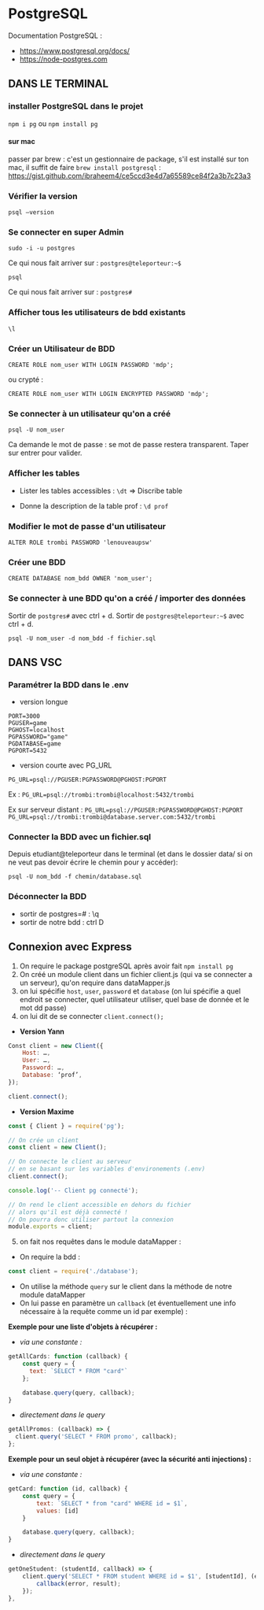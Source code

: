 # PostgreSQL

Documentation PostgreSQL :

- https://www.postgresql.org/docs/
- https://node-postgres.com

## DANS LE TERMINAL

### installer PostgreSQL dans le projet

`npm i pg` ou `npm install pg`

#### sur mac

passer par brew : c'est un gestionnaire de package, s'il est installé sur ton mac, il suffit de faire `brew install postgresql` : https://gist.github.com/ibraheem4/ce5ccd3e4d7a65589ce84f2a3b7c23a3

### Vérifier la version

`psql —version`

### Se connecter en super Admin

`sudo -i -u postgres`

Ce qui nous fait arriver sur : `postgres@teleporteur:~$`

`psql`

Ce qui nous fait arriver sur : `postgres#`

### Afficher tous les utilisateurs de bdd existants

`\l`

### Créer un Utilisateur de BDD

`CREATE ROLE nom_user WITH LOGIN PASSWORD 'mdp';`

ou crypté :

`CREATE ROLE nom_user WITH LOGIN ENCRYPTED PASSWORD 'mdp';`

### Se connecter à un utilisateur qu'on a créé

`psql -U nom_user`

Ca demande le mot de passe : se mot de passe restera transparent. Taper sur entrer pour valider.

### Afficher les tables

- Lister les tables accessibles :
  `\dt`
  => Discribe table

- Donne la description de la table prof :
  `\d prof`

### Modifier le mot de passe d'un utilisateur

`ALTER ROLE trombi PASSWORD 'lenouveaupsw'`

### Créer une BDD

`CREATE DATABASE nom_bdd OWNER 'nom_user';`

### Se connecter à une BDD qu'on a créé / importer des données

Sortir de `postgres#` avec ctrl + d.
Sortir de `postgres@teleporteur:~$` avec ctrl + d.

`psql -U nom_user -d nom_bdd -f fichier.sql`

## DANS VSC

### Paramétrer la BDD dans le .env

- version longue

```
PORT=3000
PGUSER=game
PGHOST=localhost
PGPASSWORD="game"
PGDATABASE=game
PGPORT=5432
```

- version courte avec PG_URL

`PG_URL=psql://PGUSER:PGPASSWORD@PGHOST:PGPORT`

Ex :
`PG_URL=psql://trombi:trombi@localhost:5432/trombi`

Ex sur serveur distant :
`PG_URL=psql://PGUSER:PGPASSWORD@PGHOST:PGPORT`
`PG_URL=psql://trombi:trombi@database.server.com:5432/trombi`

### Connecter la BDD avec un fichier.sql

Depuis etudiant@teleporteur dans le terminal (et dans le dossier data/ si on ne veut pas devoir écrire le chemin pour y accéder):

`psql -U nom_bdd -f chemin/database.sql`

### Déconnecter la BDD

- sortir de postgres=# : \q
- sortir de notre bdd : ctrl D

## Connexion avec Express

1. On require le package postgreSQL après avoir fait `npm install pg`
2. On créé un module client dans un fichier client.js (qui va se connecter a un serveur), qu'on require dans dataMapper.js
3. on lui spécifie `host`, `user`, `password` et `database` (on lui spécifie a quel endroit se connecter, quel utilisateur utiliser, quel base de donnée et le mot dd passe)
4. on lui dit de se connecter
   `client.connect();`

- **Version Yann**

```js
Const client = new Client({
    Host: …,
    User: …,
    Password: …,
    Database: ‘prof’,
});

client.connect();
```

- **Version Maxime**

```js
const { Client } = require('pg');

// On crée un client
const client = new Client();

// On connecte le client au serveur
// en se basant sur les variables d'environements (.env)
client.connect();

console.log('-- Client pg connecté');

// On rend le client accessible en dehors du fichier
// alors qu'il est déjà connecté !
// On pourra donc utiliser partout la connexion
module.exports = client;
```

5. on fait nos requêtes dans le module dataMapper :

- On require la bdd :

```js
const client = require('./database');
```

- On utilise la méthode `query` sur le client dans la méthode de notre module dataMapper
- On lui passe en paramètre un `callback` (et éventuellement une info nécessaire à la requête comme un id par exemple) :

**Exemple pour une liste d'objets à récupérer :**

- _via une constante :_

```js
getAllCards: function (callback) {
    const query = {
      text: `SELECT * FROM "card"`
    };

    database.query(query, callback);
}
```

- _directement dans le query_

```js
getAllPromos: (callback) => {
  client.query('SELECT * FROM promo', callback);
};
```

**Exemple pour un seul objet à récupérer (avec la sécurité anti injections) :**

- _via une constante :_

```js
getCard: function (id, callback) {
    const query = {
        text: `SELECT * from "card" WHERE id = $1`,
        values: [id]
    }

    database.query(query, callback);
}
```

- _directement dans le query_

```js
getOneStudent: (studentId, callback) => {
    client.query('SELECT * FROM student WHERE id = $1', [studentId], (error, result) => {
        callback(error, result);
    });
},
```
